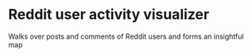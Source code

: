 # Reddit user activity visualizer

Walks over posts and comments of Reddit users and forms an insightful map




